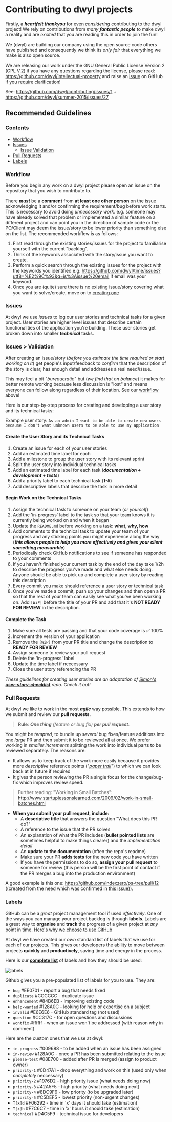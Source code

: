 # Contributing to dwyl projects

Firstly, a ***heartfelt thankyou*** for even *considering* contributing to the dwyl project!
We rely on contributions from *many* ***fantastic people*** to make dwyl a reality
and are *excited* that you are reading this in order to join the fun!

We (dwyl) are building our company using the open source code others have published
and consequently we think its *only fair* that everything we make is also open source.

We are releasing our work under the GNU General Public License Version 2 (GPL V.2)
if you have any questions regarding the license, please read:
https://github.com/dwyl/intellectual-property and raise an
[issue](https://github.com/dwyl/intellectual-property/issues)
on GitHub if you require clarification!

See: https://github.com/dwyl/contributing/issues/1 + https://github.com/dwyl/summer-2015/issues/27

## Recommended Guidelines

### Contents
+ [Workflow](#workflow)
+ [Issues](#issues)
  + [Issue Validation](#issues--validation)
+ [Pull Requests](#pull-requests)
+ [Labels](#labels)

### Workflow

Before you begin any work on a dwyl project please open an issue on the repository that you wish to contribute to.

There **_must_** be a **comment** from **at least one other person** on the issue acknowledging it and/or confirming the requirement/bug before work starts. This is necessary to avoid doing _unnecessary work_. e.g. someone may have already solved that problem or implemented a similar feature on a different project and can point you in the direction of sample code or the PO/Client may deem the issue/story to be lower priority than something else on the list. The recommended workflow is as follows:

1. First read through the existing stories/issues for the project to familiarise yourself with the current "backlog".
2. Think of the keywords associated with the story/issue you want to create.
3. Perform a quick search through the existing issues for the project with the keywords you identified e.g: https://github.com/dwyl/time/issues?utf8=%E2%9C%93&q=is%3Aissue%20email if email was your keyword.
4. Once you are (quite) sure there is no existing issue/story covering what you want to solve/create, move on to [creating one](#create-the-user-story-and-its-technical-tasks)

### Issues

At dwyl we use _issues_ to log our user stories and technical tasks for a given project. User stories are higher level issues that describe certain functionalities of the application you're building. These user stories get broken down into smaller **_technical_** tasks.

### Issues > Validation

After creating an issue/story (_before you estimate the time required or start working on it_) get people's input/feedback to _confirm_ that the description of the story is clear, has enough detail and addresses a real need/issue.

This may feel a bit "_bureaucratic_" but (_we find that on balance_) it makes for better remote working because less discussion is "lost" and means everyone can follow along regardless of their location. See our [workflow](#workflow) above!

Here is our step-by-step process for creating and developing a user story and its technical tasks:

Example user story: `As an admin I want to be able to create new users because I don't want unknown users to be able to use my application`

#### Create the User Story and its Technical Tasks
1. Create an issue for each of your user stories
2. Add an estimated time label for each
3. Add a milestone to group the user story with its relevant sprint
4. Split the user story into individual technical tasks
5. Add an estimated time label for each task (**_documentation + development + tests_**)
4. Add a priority label to each technical task (**_1-5_**)
5. Add descriptive labels that describe the task in more detail

#### Begin Work on the Technical Tasks
1. Assign the technical task to someone on your team (_or yourself_)
2. Add the 'in-progress' label to the task so that your team knows it is currently being worked on and when it began
3. Update the `README.md` before working on a task: **what, why, how**
4. Add comments to the technical task to update your team of your progress and any sticking points you might experience along the way (**_this allows people to help you more effectively and gives your client something measurable_**)
5. Periodically check GitHub notifications to see if someone has responded to your comments
6. If you haven't finished your current task by the end of the day take 1/2h to describe the progress you've made and what else needs doing. Anyone should be able to pick up and complete a user story by reading this description
7. Every commit you make should reference a user story or technical task
8. Once you've made a commit, push up your changes and then open a PR so that the rest of your team can easily see what you've been working on. Add `[WiP]` before the title of your PR and add that it's **NOT READY FOR REVIEW** in the description.

#### Complete the Task
1. Make sure all tests are passing and that your code coverage is ✅ 100%
2. Increment the version of your application
3. Remove the `[WiP]` from your PR title and change the description to **READY FOR REVIEW**
4. Assign someone to review your pull request
5. Delete the 'in-progress' label
6. Update the time label if neccessary
7. Close the user story referencing the PR

_These guidelines for creating user stories are an adaptation of [Simon's](https://github.com/simonlab) [**user-story-checklist**](https://github.com/SimonLab/user-story-checklist) repo. Check it out!_

### Pull Requests

At dwyl we like to work in the most ***agile*** way possible.
This extends to how we submit and review our **pull requests**.

> **Rule**: _**One thing** (feature or bug fix) **per pull request**_.

You might be _tempted_, to bundle up _several_ bug fixes/feature additions into
one _large_ PR and then submit it to be reviewed all at once.
We prefer working in _smaller increments_ splitting the work
into individual parts to be reviewed separately. The reasons are:

+ It allows us to keep track of the work more easily because it provides more
_descriptive_ reference points
("[_paper trail_](https://en.wiktionary.org/wiki/paper_trail)")
to which we can look back at in future if required
+ It gives the person reviewing the PR a single focus for the change/bug-fix
which improves review speed.

> Further reading: "Working in Small Batches":  http://www.startuplessonslearned.com/2009/02/work-in-small-batches.html

+ **When you submit your pull request, include:**
  + A **descriptive title** that answers the question "What does this PR do?"
  + A reference to the issue that the PR solves
  + An explanation of what the PR includes (**bullet pointed lists** are sometimes helpful to make things clearer) and the _implementation detail_
  + An **update to the documentation** (often the repo's readme)
  + Make sure your PR **adds tests** for the new code you have written
  + If you have the permissions to do so, **assign your pull request** to someone for review (this person will be the first point of contact if the PR merges a bug into the production environment)

A good example is this one: https://github.com/indexzero/ps-tree/pull/12 ((created from the need which was confirmed in [this issue](https://github.com/indexzero/ps-tree/issues/10))).

### Labels

GitHub can be a _great_ project management tool if used _effectively_. One of the ways you can manage your project backlog is through **labels**. Labels are a great way to **organise** and **track** the progress of a given project at _any_ point in time. [Here's why we choose to use GitHub](https://github.com/dwyl/github-reference#why)

At dwyl we have created our _own_ standard list of labels that we use for each of our projects. This gives our developers the ability to move between projects **quickly** and **productively**, saving time and energy in the process.

Here is our **[complete list](https://github.com/dwyl/contributing/labels)** of labels and how they should be used:

![labels](https://cloud.githubusercontent.com/assets/12450298/18248682/afcd6974-7371-11e6-84bf-0cb9f4677d92.png)

Github gives you a pre-populated list of labels for you to use. They are:

- `bug` #EE0701 - report a bug that needs fixed
- `duplicate` #CCCCCC - duplicate issue
- `enhancement` #84B6EB - improving existing code
- `help-wanted` #128A0C - looking for help or expertise on a subject
- `invalid` #E6E6E6 - GitHub standard tag (not used)
- `question` #CC317C - for open questions and discussions
- `wontfix` #ffffff - when an issue won't be addressed (with reason why in comment)

Here are the custom ones that we use at dwyl:

- `in-progress` #009688 - to be added when an issue has been assigned
- `in-review` #128A0C - once a PR has been submitted relating to the issue
- `please-test` #08E700 - added after PR is merged (assign to product owner)
- `priority-1` #0D47A1 - drop everything and work on this (used only when _completely_ neccessary)
- `priority-2` #1976D2 - high priority issue (what needs doing now)
- `priority-3` #42A5F5 - high priority (what needs doing next)
- `priority-4` #8DC9F9 - low priority (to be upgraded later)
- `priority-5` #C5DEF5 - lowest priority (non-urgent changes)
- `T[x]d` #F06292 - time in 'x' days it should take (estimation)
- `T[x]h` #F7C6C7 - time in 'x' hours it should take (estimation)
- `technical` #D4C5F9 - technical issue for developers
